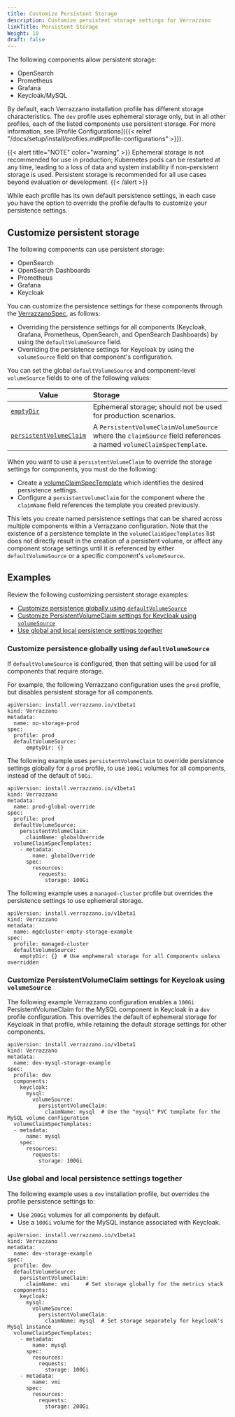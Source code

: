 ```yaml
---
title: Customize Persistent Storage
description: Customize persistent storage settings for Verrazzano
linkTitle: Persistent Storage
Weight: 10
draft: false
---
```


The following components allow persistent storage:

  - OpenSearch
  - Prometheus
  - Grafana
  - Keycloak/MySQL

By default, each Verrazzano installation profile has different storage characteristics.  The `dev` profile uses ephemeral
storage only, but in all other profiles, each of the listed components use persistent storage.  For more information, see [Profile Configurations]({{< relref "/docs/setup/install/profiles.md#profile-configurations" >}}).

{{< alert title="NOTE" color="warning" >}}
Ephemeral storage is not recommended for use in production; Kubernetes pods can be restarted at any time, leading to
a loss of data and system instability if non-persistent storage is used.  Persistent storage is recommended
for all use cases beyond evaluation or development.
{{< /alert >}}

While each profile has its own default persistence settings, in each case you have the option to override the profile
defaults to customize your persistence settings.

## Customize persistent storage

The following components can use persistent storage:

* OpenSearch
* OpenSearch Dashboards
* Prometheus
* Grafana
* Keycloak

You can customize the persistence settings for these components through the
[VerrazzanoSpec](/docs/reference/api/verrazzano/v1beta1/#verrazzanospec), as follows:

* Overriding the persistence settings for all components (Keycloak, Grafana, Prometheus, OpenSearch, and OpenSearch Dashboards) by using the `defaultVolumeSource` field.
* Overriding the persistence settings for Keycloak by using the `volumeSource` field on that component's configuration.

You can set the global `defaultVolumeSource` and component-level `volumeSource` fields to one of the following values:

| Value | Storage
| ------------- |:-------------
| [`emptyDir`](https://kubernetes.io/docs/concepts/storage/volumes/#emptydir) | Ephemeral storage; should not be used for production scenarios.
| [`persistentVolumeClaim`](https://kubernetes.io/docs/reference/generated/kubernetes-api/v1.23/#persistentvolumeclaimvolumesource-v1-core) | A `PersistentVolumeClaimVolumeSource` where the `claimSource` field references a named `volumeClaimSpecTemplate`.

When you want to use a `persistentVolumeClaim` to override the storage settings for components, you must do the following:

* Create a [volumeClaimSpecTemplate](/docs/reference/api/verrazzano/v1beta1/#volumeclaimspectemplate) which identifies
  the desired persistence settings.
* Configure a `persistentVolumeClaim` for the component where the `claimName` field references the template you created previously.

This lets you create named persistence settings that can be shared across multiple components within a Verrazzano
configuration.  Note that the existence of a persistence template in the `volumeClaimSpecTemplates` list does not
directly result in the creation of a persistent volume, or affect any component storage settings until it is referenced
by either `defaultVolumeSource` or a specific component's `volumeSource`.

## Examples
Review the following customizing persistent storage examples:

- [Customize persistence globally using `defaultVolumeSource`](#customize-persistence-globally-using-defaultvolumesource)
- [Customize PersistentVolumeClaim settings for Keycloak using `volumeSource`](#customize-persistentvolumeclaim-settings-for-keycloak-using-volumesource)
- [Use global and local persistence settings together](#use-global-and-local-persistence-settings-together)

### Customize persistence globally using `defaultVolumeSource`

If `defaultVolumeSource` is configured, then that setting will be used for all components that require storage.

For example, the following Verrazzano configuration uses the `prod` profile, but disables persistent storage for all components.

```
apiVersion: install.verrazzano.io/v1beta1
kind: Verrazzano
metadata:
  name: no-storage-prod
spec:
  profile: prod
  defaultVolumeSource:
      emptyDir: {}
```

The following example uses `persistentVolumeClaim` to override persistence settings globally for a `prod` profile, to use
`100Gi` volumes for all components, instead of the default of `50Gi`.

```
apiVersion: install.verrazzano.io/v1beta1
kind: Verrazzano
metadata:
  name: prod-global-override
spec:
  profile: prod
  defaultVolumeSource:
    persistentVolumeClaim:
      claimName: globalOverride
  volumeClaimSpecTemplates:
    - metadata:
        name: globalOverride
      spec:
        resources:
          requests:
            storage: 100Gi
```

The following example uses a `managed-cluster` profile but overrides the persistence settings to use ephemeral storage.

```
apiVersion: install.verrazzano.io/v1beta1
kind: Verrazzano
metadata:
  name: mgdcluster-empty-storage-example
spec:
  profile: managed-cluster
  defaultVolumeSource:
    emptyDir: {}  # Use emphemeral storage for all Components unless overridden
```

### Customize PersistentVolumeClaim settings for Keycloak using `volumeSource`

The following example Verrazzano configuration enables a `100Gi` PersistentVolumeClaim for the MySQL component in Keycloak
in a `dev` profile configuration.  This overrides the default of ephemeral storage for Keycloak in that profile, while
retaining the default storage settings for other components.

```
apiVersion: install.verrazzano.io/v1beta1
kind: Verrazzano
metadata:
  name: dev-mysql-storage-example
spec:
  profile: dev
  components:
    keycloak:
      mysql:
        volumeSource:
          persistentVolumeClaim:
            claimName: mysql  # Use the "mysql" PVC template for the MySQL volume configuration
  volumeClaimSpecTemplates:
  - metadata:
      name: mysql      
    spec:
      resources:
        requests:
          storage: 100Gi
```

### Use global and local persistence settings together

The following example uses a `dev` installation profile, but overrides the profile persistence settings to:

* Use `200Gi` volumes for all components by default.
* Use a `100Gi` volume for the MySQL instance associated with Keycloak.

```
apiVersion: install.verrazzano.io/v1beta1
kind: Verrazzano
metadata:
  name: dev-storage-example
spec:
  profile: dev
  defaultVolumeSource:
    persistentVolumeClaim:
      claimName: vmi     # Set storage globally for the metrics stack
  components:
    keycloak:
      mysql:
        volumeSource:
          persistentVolumeClaim:
            claimName: mysql  # Set storage separately for keycloak's MySql instance
  volumeClaimSpecTemplates:
    - metadata:
        name: mysql
      spec:
        resources:
          requests:
            storage: 100Gi
    - metadata:
        name: vmi
      spec:
        resources:
          requests:
            storage: 200Gi
```
